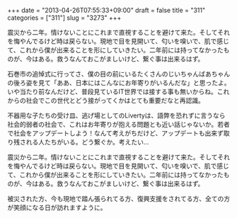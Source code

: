 +++
date = "2013-04-26T07:55:33+09:00"
draft = false
title = "311"
categories = ["311"]
slug = "3273"
+++

震災から二年。情けないことにこれまで直視することを避けて来た。そしてそれを悔やんでるけど時は戻らない。現地で目を見開いて、匂いを嗅いで、肌で感じて、これから僕が出来ることを形にしていきたい。二年前には持ってなかったものが、今はある。救うなんておこがましいけど、繋ぐ事は出来るはず。

石巻市の追悼式に行ってさ、僕の目の前にいるたくさんのじいちゃんばあちゃんの後ろ姿を見て「ああ、日本にはこんなにお年寄りがいるんだな」と思ったよ。いや当たり前なんだけど、普段見ているIT世界では接する事も無いからね。これからの社会でこの世代とどう接がってくかはとても重要だなと再認識。

不器用な子たちの受け皿、逃げ場としてのLivertyは、語弊を恐れずに言うなら社会的弱者の社会で、これはお年寄りが抱える問題とも近い話じゃないか。若者で社会をアップデートしよう！なんて考えがちだけど、アップデートも出来ず取り残される人たちがいる。どう繋ぐか。考えたい…

震災から二年。情けないことにこれまで直視することを避けて来た。そしてそれを悔やんでるけど時は戻らない。現地で目を見開いて、匂いを嗅いで、肌で感じて、これから僕が出来ることを形にしていきたい。二年前には持ってなかったものが、今はある。救うなんておこがましいけど、繋ぐ事は出来るはず。

被災された方、今も現地で踏ん張られてる方、復興支援をされてる方、全ての方が笑顔になる日が訪れますように。
